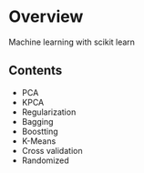 # Overview
Machine learning with scikit learn 

## Contents

- PCA
- KPCA
- Regularization
- Bagging
- Boostting
- K-Means
- Cross validation
- Randomized
